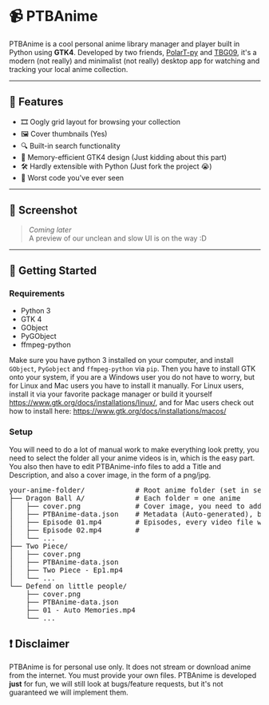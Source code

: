 # 📹 PTBAnime

PTBAnime is a cool personal anime library manager and player built in Python using **GTK4**. Developed by two friends, [PolarT-py](https://github.com/PolarT-py) and [TBG09](https://github.com/TBG09), it's a modern (not really) and minimalist (not really) desktop app for watching and tracking your local anime collection.

---

## 🧩 Features

- 🎞️ Oogly grid layout for browsing your collection
- 🖼️ Cover thumbnails (Yes)
- 🔍 Built-in search functionality
- 🧠 Memory-efficient GTK4 design (Just kidding about this part)
- 🛠️ Hardly extensible with Python (Just fork the project 😭)
- 💾 Worst code you've ever seen

---

## 📸 Screenshot

> *Coming later*  
> A preview of our unclean and slow UI is on the way :D

---

## 🚀 Getting Started

### Requirements

- Python 3
- GTK 4
- GObject
- PyGObject
- ffmpeg-python

Make sure you have python 3 installed on your computer, and install `GObject`, `PyGobject` and `ffmpeg-python` via `pip`. Then you have to install GTK onto your system, if you are a Windows user you do not have to worry, but for Linux and Mac users you have to install it manually. For Linux users, install it via your favorite package manager or build it yourself https://www.gtk.org/docs/installations/linux/, and for Mac users check out how to install here: https://www.gtk.org/docs/installations/macos/

### Setup
You will need to do a lot of manual work to make everything look pretty, you need to select the folder all your anime videos is in, which is the easy part. You also then have to edit PTBAnime-info files to add a Title and Description, and also a cover image, in the form of a png/jpg. 
<pre>
your-anime-folder/            # Root anime folder (set in settings)
├── Dragon Ball A/            # Each folder = one anime
│   ├── cover.png             # Cover image, you need to add your own cover.png
│   ├── PTBAnime-data.json    # Metadata (Auto-generated), but change the values yourself
│   ├── Episode 01.mp4        # Episodes, every video file will be interpreted as a episode
│   ├── Episode 02.mp4        #
│   └── ...
├── Two Piece/
│   ├── cover.png
│   ├── PTBAnime-data.json
│   ├── Two Piece - Ep1.mp4
│   └── ...
└── Defend on little people/
    ├── cover.png
    ├── PTBAnime-data.json
    ├── 01 - Auto Memories.mp4
    └── ...</pre>

## ❗ Disclaimer

PTBAnime is for personal use only. It does not stream or download anime from the internet. You must provide your own files. PTBAnime is developed **just** for fun, we will still look at bugs/feature requests, but it's not guaranteed we will implement them. 
